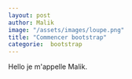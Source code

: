 ```yaml
---
layout: post
author: Malik
image: "/assets/images/loupe.png"
title: "Commencer bootstrap"
categorie:  bootstrap
---
```





<p> Hello je m'appelle Malik. </p>